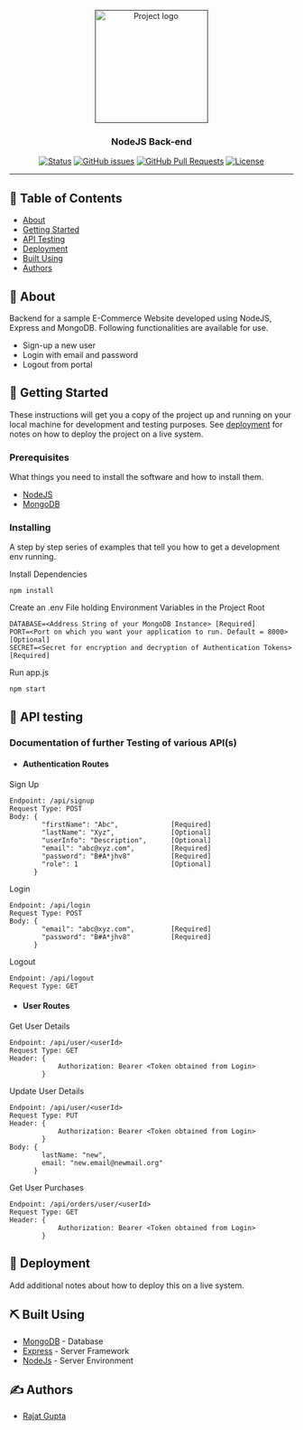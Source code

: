 <p align="center">
  <a href="" rel="noopener">
 <img width=200px height=200px src="https://upload.wikimedia.org/wikipedia/commons/d/d9/Node.js_logo.svg" alt="Project logo"></a>
</p>

<h3 align="center">NodeJS Back-end</h3>

<div align="center">

[![Status](https://img.shields.io/badge/status-active-success.svg)]()
[![GitHub issues](https://img.shields.io/github/issues/r4rajat/nodejs-backend)](https://github.com/r4rajat/nodejs-backend/issues)
[![GitHub Pull Requests](https://img.shields.io/github/issues-pr/r4rajat/nodejs-backend.svg)](https://github.com/r4rajat/nodejs-backend/pulls)
[![License](https://img.shields.io/badge/license-MIT-blue.svg)](/LICENSE)

</div>

---


## 📝 Table of Contents

- [About](#about)
- [Getting Started](#getting_started)
- [API Testing](#api_tests)
- [Deployment](#deployment)
- [Built Using](#built_using)
- [Authors](#authors)

## 🧐 About <a name = "about"></a>

Backend for a sample E-Commerce Website developed using NodeJS, Express and MongoDB.
Following functionalities are available for use.

- Sign-up a new user
- Login with email and password
- Logout from portal

## 🏁 Getting Started <a name = "getting_started"></a>

These instructions will get you a copy of the project up and running on your local machine for development and testing purposes. See [deployment](#deployment) for notes on how to deploy the project on a live system.

### Prerequisites

What things you need to install the software and how to install them.

- [NodeJS](https://docs.npmjs.com/downloading-and-installing-node-js-and-npm)
- [MongoDB](https://docs.mongodb.com/manual/installation/)


### Installing

A step by step series of examples that tell you how to get a development env running.

Install Dependencies

```
npm install
```

Create an .env File holding Environment Variables in the Project Root 

```
DATABASE=<Address String of your MongoDB Instance> [Required]
PORT=<Port on which you want your application to run. Default = 8000> [Optional]
SECRET=<Secret for encryption and decryption of Authentication Tokens> [Required]
```

Run app.js
```
npm start
```
## 🔧 API testing <a name = "api_tests"></a>

### Documentation of further Testing of various API(s)

- #### Authentication Routes

Sign Up
```
Endpoint: /api/signup
Request Type: POST
Body: {
        "firstName": "Abc",             [Required]
        "lastName": "Xyz",              [Optional]
        "userInfo": "Description",      [Optional]
        "email": "abc@xyz.com",         [Required]
        "password": "B#A*jhv8"          [Required]
        "role": 1                       [Optional]
      }
```

Login
```
Endpoint: /api/login
Request Type: POST
Body: {
        "email": "abc@xyz.com",         [Required]
        "password": "B#A*jhv8"          [Required]
      }
```

Logout
```
Endpoint: /api/logout
Request Type: GET
```

- #### User Routes

Get User Details
```
Endpoint: /api/user/<userId>
Request Type: GET
Header: {
            Authorization: Bearer <Token obtained from Login>
        }
```

Update User Details
```
Endpoint: /api/user/<userId>
Request Type: PUT
Header: {
            Authorization: Bearer <Token obtained from Login>
        }
Body: {
        lastName: "new",
        email: "new.email@newmail.org"
      }
```

Get User Purchases
```
Endpoint: /api/orders/user/<userId>
Request Type: GET
Header: {
            Authorization: Bearer <Token obtained from Login>
        }
```

## 🚀 Deployment <a name = "deployment"></a>

Add additional notes about how to deploy this on a live system.

## ⛏️ Built Using <a name = "built_using"></a>

- [MongoDB](https://www.mongodb.com/) - Database
- [Express](https://expressjs.com/) - Server Framework
- [NodeJs](https://nodejs.org/en/) - Server Environment

## ✍️ Authors <a name = "authors"></a>

- [Rajat Gupta](https://github.com/r4rajat)

